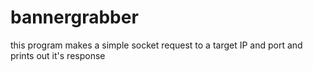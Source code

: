 # bannergrabber

this program makes a simple socket request to a target IP and port and prints out it's response
